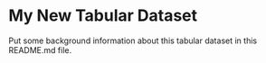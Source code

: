 # My New Tabular Dataset

Put some background information about this tabular dataset in this README.md file.